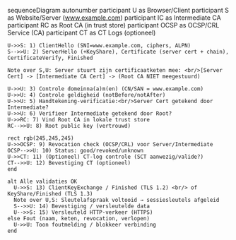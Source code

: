 sequenceDiagram
    autonumber
    participant U as Browser/Client
    participant S as Website/Server (www.example.com)
    participant IC as Intermediate CA
    participant RC as Root CA (in trust store)
    participant OCSP as OCSP/CRL Service (CA)
    participant CT as CT Logs (optioneel)

    U->>S: 1) ClientHello (SNI=www.example.com, ciphers, ALPN)
    S-->>U: 2) ServerHello (+KeyShare), Certificate (server cert + chain), CertificateVerify, Finished

    Note over S,U: Server stuurt zijn certificaatketen mee: <br/>[Server Cert] -> [Intermediate CA Cert] -> (Root CA NIET meegestuurd)

    U->>U: 3) Controle domeinna(a)m(en) (CN/SAN = www.example.com)
    U->>U: 4) Controle geldigheid (notBefore/notAfter)
    U->>U: 5) Handtekening-verificatie:<br/>Server Cert getekend door Intermediate?
    U->>U: 6) Verifieer Intermediate getekend door Root?
    U->>RC: 7) Vind Root CA in lokale trust store
    RC-->>U: 8) Root public key (vertrouwd)

    rect rgb(245,245,245)
    U->>OCSP: 9) Revocation check (OCSP/CRL) voor Server/Intermediate
    OCSP-->>U: 10) Status: good/revoked/unknown
    U->>CT: 11) (Optioneel) CT-log controle (SCT aanwezig/valide?)
    CT-->>U: 12) Bevestiging CT (optioneel)
    end

    alt Alle validaties OK
      U->>S: 13) ClientKeyExchange / Finished (TLS 1.2) <br/> of KeyShare/Finished (TLS 1.3)
      Note over U,S: Sleutelafspraak voltooid → sessiesleutels afgeleid
      S-->>U: 14) Bevestiging / versleutelde data
      U-->>S: 15) Versleuteld HTTP-verkeer (HTTPS)
    else Fout (naam, keten, revocation, verlopen)
      U->>U: Toon foutmelding / blokkeer verbinding
    end
